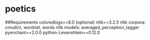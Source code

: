 # poetics
##Requirements
coloredlogs==8.0 (optional)
nltk==3.2.5
nltk corpora: cmudict, wordnet, words
nltk models: averaged_perceptron_tagger
pyenchant==2.0.0
python-Levenshtein==0.12.0
